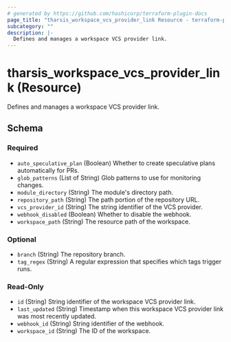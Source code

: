 ```yaml
---
# generated by https://github.com/hashicorp/terraform-plugin-docs
page_title: "tharsis_workspace_vcs_provider_link Resource - terraform-provider-tharsis"
subcategory: ""
description: |-
  Defines and manages a workspace VCS provider link.
---
```


# tharsis_workspace_vcs_provider_link (Resource)

Defines and manages a workspace VCS provider link.



<!-- schema generated by tfplugindocs -->
## Schema

### Required

- `auto_speculative_plan` (Boolean) Whether to create speculative plans automatically for PRs.
- `glob_patterns` (List of String) Glob patterns to use for monitoring changes.
- `module_directory` (String) The module's directory path.
- `repository_path` (String) The path portion of the repository URL.
- `vcs_provider_id` (String) The string identifier of the  VCS provider.
- `webhook_disabled` (Boolean) Whether to disable the webhook.
- `workspace_path` (String) The resource path of the workspace.

### Optional

- `branch` (String) The repository branch.
- `tag_regex` (String) A regular expression that specifies which tags trigger runs.

### Read-Only

- `id` (String) String identifier of the workspace VCS provider link.
- `last_updated` (String) Timestamp when this workspace VCS provider link was most recently updated.
- `webhook_id` (String) String identifier of the webhook.
- `workspace_id` (String) The ID of the workspace.
